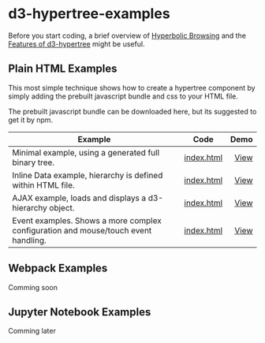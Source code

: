 # d3-hypertree-examples

Before you start coding, a brief overview of [Hyperbolic Browsing](https://glouwa.github.io/d3-hypertree-examples/hyperbolictree-slides/) and the [Features of d3-hypertree](https://glouwa.github.io/d3-hypertree-examples/feature-slides/rslidy.html)
might be useful.

## Plain HTML Examples

This most simple technique shows how to create a hypertree component 
by simply adding the prebuilt javascript bundle and css to your HTML file.

The prebuilt javascript bundle can be downloaded here, but its suggested to get it by npm.

| Example       | Code          | Demo  |
| ------------- |:-------------:| -----:|
| Minimal example, using a generated full binary tree.      | [index.html](https://github.com/glouwa/d3-hypertree-examples/blob/master/examples-html/minimal-generated/index.html)    | [View](https://glouwa.github.io/d3-hypertree-examples/examples-html/minimal-generated/) |
| Inline Data example, hierarchy is defined within HTML file.   | [index.html](https://github.com/glouwa/d3-hypertree-examples/blob/master/examples-html/minimal-inlinedata/index.html)   | [View](https://glouwa.github.io/d3-hypertree-examples/examples-html/minimal-inlinedata/) |
| AJAX example, loads and displays a d3-hierarchy object.          | [index.html](https://github.com/glouwa/d3-hypertree-examples/blob/master/examples-html/minimal-ajax/index.html)    | [View](https://glouwa.github.io/d3-hypertree-examples/examples-html/minimal-ajax/) |
| Event examples. Shows a more complex configuration and mouse/touch event handling.        | [index.html](https://github.com/glouwa/d3-hypertree-examples/blob/master/examples-html/mouse-events/index.html)    | [View](https://glouwa.github.io/d3-hypertree-examples/examples-html/mouse-events/) |


## Webpack Examples
Comming soon

## Jupyter Notebook Examples
Comming later

